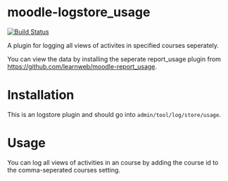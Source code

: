 moodle-logstore_usage
============================
[![Build Status](https://travis-ci.org/learnweb/moodle-logstore_usage.svg?branch=master)](https://travis-ci.org/learnweb/moodle-logstore_usage)

A plugin for logging all views of activites in specified courses seperately.

You can view the data by installing the seperate report_usage plugin from https://github.com/learnweb/moodle-report_usage.

Installation
============
This is an logstore plugin and should go into ``admin/tool/log/store/usage``.

Usage
============
You can log all views of activities in an course by adding the course id to the comma-seperated courses setting.
